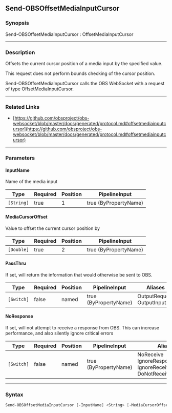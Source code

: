 Send-OBSOffsetMediaInputCursor
------------------------------




### Synopsis
Send-OBSOffsetMediaInputCursor : OffsetMediaInputCursor



---


### Description

Offsets the current cursor position of a media input by the specified value.

This request does not perform bounds checking of the cursor position.


Send-OBSOffsetMediaInputCursor calls the OBS WebSocket with a request of type OffsetMediaInputCursor.



---


### Related Links
* [https://github.com/obsproject/obs-websocket/blob/master/docs/generated/protocol.md#offsetmediainputcursor](https://github.com/obsproject/obs-websocket/blob/master/docs/generated/protocol.md#offsetmediainputcursor)





---


### Parameters
#### **InputName**

Name of the media input






|Type      |Required|Position|PipelineInput        |
|----------|--------|--------|---------------------|
|`[String]`|true    |1       |true (ByPropertyName)|



#### **MediaCursorOffset**

Value to offset the current cursor position by






|Type      |Required|Position|PipelineInput        |
|----------|--------|--------|---------------------|
|`[Double]`|true    |2       |true (ByPropertyName)|



#### **PassThru**

If set, will return the information that would otherwise be sent to OBS.






|Type      |Required|Position|PipelineInput        |Aliases                      |
|----------|--------|--------|---------------------|-----------------------------|
|`[Switch]`|false   |named   |true (ByPropertyName)|OutputRequest<br/>OutputInput|



#### **NoResponse**

If set, will not attempt to receive a response from OBS.
This can increase performance, and also silently ignore critical errors






|Type      |Required|Position|PipelineInput        |Aliases                                                                |
|----------|--------|--------|---------------------|-----------------------------------------------------------------------|
|`[Switch]`|false   |named   |true (ByPropertyName)|NoReceive<br/>IgnoreResponse<br/>IgnoreReceive<br/>DoNotReceiveResponse|





---


### Syntax
```PowerShell
Send-OBSOffsetMediaInputCursor [-InputName] <String> [-MediaCursorOffset] <Double> [-PassThru] [-NoResponse] [<CommonParameters>]
```
